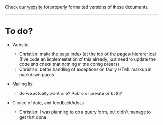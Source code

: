 Check our [website](http://rustaceans.uk/) for
properly formatted versions of these documents.

---

# To do?

* Website

    * Christian: make the page index (at the top of the pages) hierarchical (I've code an implementation of this already, just need to update the code and check that nothing in the config breaks)
    * Christian: better handling of exceptions on faulty HTML markup in markdown pages

* Mailing list

    * do we actually want one? Public or private or both? 

* Choice of date, and feedback/ideas

    * Christian: I was planning to do a query form, but didn't manage to get that done.


